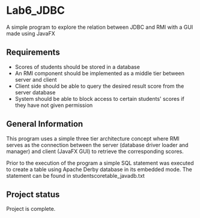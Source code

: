 # Lab6_JDBC

A simple program to explore the relation between JDBC and RMI with a GUI made using JavaFX

## Requirements

- Scores of students should be stored in a database 
- An RMI component should be implemented as a middle tier between server and client
- Client side should be able to query the desired result score from the server database
- System should be able to block access to certain students' scores if they have not given permission

## General Information

This program uses a simple three tier architecture concept where RMI serves as the connection between the server (database driver loader and manager) 
and client (JavaFX GUI) to retrieve the corresponding scores.

Prior to the execution of the program a simple SQL statement was executed to create a table using Apache Derby database in its embedded mode. The statement can be found in studentscoretable_javadb.txt

## Project status

Project is complete.
